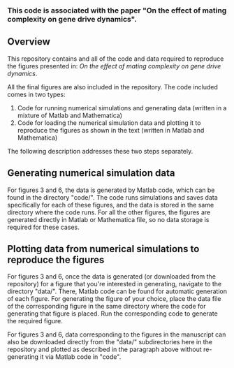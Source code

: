 ### This code is associated with the paper "On the effect of mating complexity on gene drive dynamics".


## Overview ##

This repository contains and all of the code and data required to reproduce the figures presented in: *On the effect of mating complexity on gene drive dynamics*.

All the final figures are also included in the repository. The code included comes in two types:

1. Code for running numerical simulations and generating data (written in a mixture of Matlab and Mathematica)
2. Code for loading the numerical simulation data and plotting it to reproduce the figures as shown in the text (written in Matlab and Mathematica)

The following description addresses these two steps separately.

## Generating numerical simulation data ##

For figures 3 and 6, the data is generated by Matlab code, which can be found in the directory "code/". The  code runs simulations and saves data specifically for each of these figures, and the data is stored in the same directory where the code runs. For all the other figures, the figures are generated directly in Matlab or Mathematica file, so no data storage is required for these cases.


## Plotting data from numerical simulations to reproduce the figures ##

For figures 3 and 6, once the data is generated (or downloaded from the repository) for a figure that you're interested in generating, navigate to the directory "data/". There, Matlab code can be found for automatic generation of each figure. For generating the figure of your choice, place the data file of the corresponding figure in the same directory where the code for generating that figure is placed. Run the corresponding code to generate the required figure.

For figures 3 and 6, data corresponding to the figures in the manuscript can also be downloaded directly from the "data/" subdirectories here in the repository and plotted as described in the paragraph above without re-generating it via Matlab code in "code".
